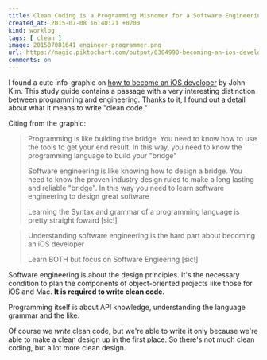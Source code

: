 ```yaml
---
title: Clean Coding is a Programming Misnomer for a Software Engineering Principle
created_at: 2015-07-08 16:40:21 +0200
kind: worklog
tags: [ clean ]
image: 201507081641_engineer-programmer.png
url: https://magic.piktochart.com/output/6304990-becoming-an-ios-developer#
comments: on
---
```



I found a cute info-graphic on [how to become an iOS developer][1] by John Kim. This study guide contains a passage with a very interesting distinction between programming and engineering. Thanks to it, I found out a detail about what it means to write "clean code."

Citing from the graphic:

> Programming is like building the bridge. You need to know how to use the tools to get your end result. In this way, you need to know the programming language to build your "bridge"
>
> Software engineering is like knowing how to design a bridge. You need to know the proven industry design rules to make a long lasting and reliable "bridge". In this way you need to learn software engineering to design great software
>
> Learning the Syntax and grammar of a programming language is pretty straight foward [sic!]

> Understanding software engineering is the hard part about becoming an iOS developer
>
> Learn BOTH but  focus on  Software Engieering [sic!]

Software engineering is about the design principles. It's the necessary condition to plan the components of object-oriented projects like those for iOS and Mac. **It is required to write clean code.**

Programming itself is about API knowledge, understanding the language grammar and the like.

Of course we _write_ clean code, but we're able to write it only because we're able to make a clean design up in the first place. So there's not much clean coding, but a lot more clean design. 

[1]: https://magic.piktochart.com/output/6304990-becoming-an-ios-developer
